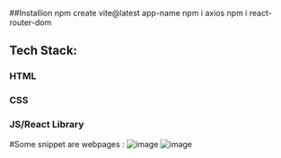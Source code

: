 ##Installion
npm create vite@latest app-name
npm i axios
npm i react-router-dom

## Tech Stack:
### HTML
### CSS
### JS/React Library
#Some snippet are webpages :
![image](https://github.com/SurabhiMoond/geeks_ass/assets/154314470/1d7c1ac5-94e3-4e34-a243-8f42d3f0fe78)
![image](https://github.com/SurabhiMoond/geeks_ass/assets/154314470/554436f6-615f-4b2f-b2bb-a446f505499a)


